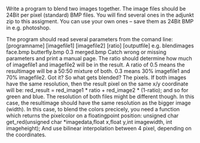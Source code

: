 Write a program to blend two images together.
The image files should be 24Bit per pixel (standard) BMP files. You will find several ones in the
adjunkt zip to this assigment. You can use your own ones – save them as 24Bit BMP in e.g.
photoshop.

The program should read several parameters from the comand line:
[programname] [imagefile1] [imagefile2] [ratio] [outputfile]
e.g.
blendimages face.bmp butterfly.bmp 0.3 merged.bmp
Catch wrong or missing parameters and print a manual page.
The ratio should determine how much of imagefile1 and imagefile2 will be in the result. A ratio
of 0.5 means the resultimage will be a 50:50 mixture of both. 0.3 means 30% imagefile1 and
70% imagefile2. Got it?
So what gets blended? The pixels.
If both images have the same resolution, then the result pixel on the same x/y coordinate will
be:
red_result = red_image1 * ratio + red_image2 * (1-ratio);
and so for green and blue.
The resolution of both files might be different though. In this case, the resultimage should have
the same resolution as the bigger image (width). In this case, to blend the colors precicely, you
need a function which returns the pixelcolor on a floatingpoint position:
unsigned char get_red(unsigned char *imagedata,float x,float y,int
imagewidth, int imageheight);
And use bilinear interpolation between 4 pixel, depending on the coordinates.
